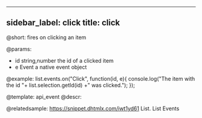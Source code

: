
---
sidebar_label: click
title: click
---          

@short:
fires on clicking an item

@params:
- id		string,number			the id of a clicked item
- e			Event					a native event object


@example:
list.events.on("Click", function(id, e){
    console.log("The item with the id "+ list.selection.getId(id) +" was clicked.");
});


@template: api_event
@descr:

@relatedsample: https://snippet.dhtmlx.com/iwt1yd61	List. List Events

